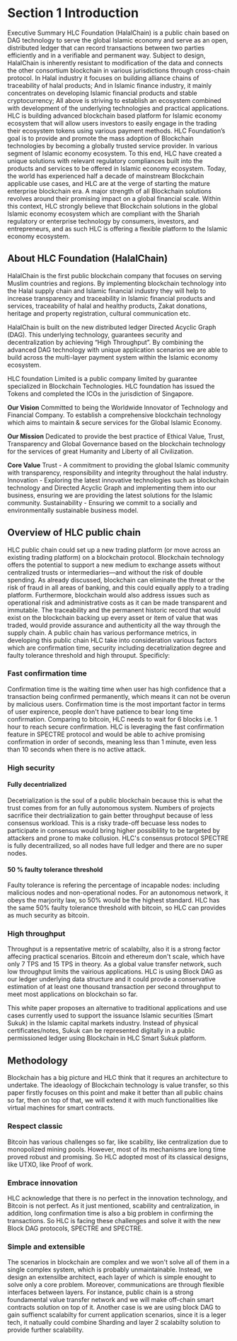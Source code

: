 # Section 1 Introduction
Executive Summary
HLC Foundation (HalalChain) is a public chain based on DAG technology to serve the global Islamic economy and serve as an open, distributed ledger that can record transactions between two parties efficiently and in a verifiable and permanent way. Subject to design, HalalChain is inherently resistant to modification of the data and connects the other consortium blockchain in various jurisdictions through cross-chain protocol. 
In Halal industry it focuses on building alliance chains of traceability of halal products; And in Islamic finance industry, it mainly concentrates on developing Islamic financial products and stable cryptocurrency; All above is striving to establish an ecosystem combined with development of the underlying technologies and practical applications.
HLC is building advanced blockchain based platform for Islamic economy ecosystem that will allow users investors to easily engage in the trading their ecosystem tokens using various payment methods. HLC Foundation’s goal is to provide and promote the mass adoption of Blockchain technologies by becoming a globally trusted service provider. In various segment of Islamic economy ecosystem. To this end, HLC have created a unique solutions with relevant regulatory compliances built into the products and services to be offered in Islamic economy ecosystem.
Today, the world has experienced half a decade of mainstream Blockchain applicable use cases, and HLC are at the verge of starting  the mature enterprise blockchain era. A major strength of all Blockchain solutions revolves around their promising impact on a global financial scale. Within this context, HLC strongly believe that Blockchain solutions in the global Islamic economy ecosystem which are compliant with the Shariah regulatory or enterprise technology by consumers, investors, and entrepreneurs, and as such HLC is offering a flexible platform to the Islamic economy ecosystem.

## About HLC Foundation (HalalChain)

HalalChain is the first public blockchain company that focuses on serving Muslim countries and regions. By implementing blockchain technology into the Halal supply chain and Islamic financial industry they will help to increase transparency and traceability in Islamic financial products and services, traceability of halal and healthy products, Zakat donations, heritage and property registration, cultural communication etc.

HalalChain is built on the new distributed ledger Directed Acyclic Graph (DAG). This underlying technology, guarantees security and decentralization by achieving “High Throughput”. By combining the advanced DAG technology with unique application scenarios we are able to build across the multi-layer payment system within the Islamic economy ecosystem.

HLC foundation Limited is a public company limited by guarantee specialized in Blockchain Technologies.  HLC foundation has issued the Tokens and completed the ICOs in the jurisdiction of Singapore.

**Our Vision**
Committed to being the Worldwide Innovator of Technology and Financial Company. To establish a comprehensive blockchain technology which aims to maintain & secure services for the Global Islamic Economy. 

**Our Mission**
Dedicated to provide the best practice of Ethical Value, Trust, Transparency and Global Governance based on the blockchain technology for the services of great Humanity and Liberty of all Civilization.

**Core Value**
Trust - A commitment to providing the global Islamic community with  transparency, responsibility and integrity throughout the halal industry.
Innovation - Exploring the latest innovative technologies such as blockchain technology and Directed Acyclic Graph and implementing them into our business, ensuring we are providing the latest solutions for the Islamic community.
Sustainability - Ensuring we commit to a socially and environmentally sustainable business model.


## Overview of HLC public chain
HLC public chain could set up a new trading platform (or move across an existing trading platform) on a blockchain protocol. Blockchain technology offers the potential to support a new medium to exchange assets without centralized trusts or intermediaries—and without the risk of double spending. As already discussed, blockchain can eliminate the threat or the risk of fraud in all areas of banking, and this could equally apply to a trading platform. Furthermore, blockchain would also address issues such as operational risk and administrative costs as it can be made transparent and immutable. The traceability and the permanent historic record that would exist on the blockchain backing up every asset or item of value that was traded, would provide assurance and authenticity all the way through the supply chain. A public chain has various performance metrics, in developing this public chain HLC take into consideration various factors which are confirmation time, security including decetrialization degree and faulty tolerance threshold and high throuput. Specificly:
### Fast confirmation time
Confirmation time is the waiting time when user has high confidence that a transaction being confirmed permanently, which means it can not be overun by malicious users. Confirmation time is the most important  factor in terms of user expirence, people don't have patience to bear long time confirmation. Comparing to bitcoin, HLC needs to wait for 6 blocks i.e. 1 hour to reach secure confirmation. HLC is leveraging the fast confirmation feature in SPECTRE protocol and would be able to achive promising confirmation in order of seconds, meaning less than 1 minute, even less than 10 seconds when there is no active attack.

### High security
#### Fully decentrialized
Decetrialization is the soul of a public blockchain because this is what the trust comes from for an fully autonomous system. Numbers of projects sacrifice their dectrialization to gain better throughput because of less consensus workload. This is a risky trade-off becuase less nodes to participate in consensus would bring higher possiblility to be targeted by attackers and prone to make collusion. HLC's consensus protocol SPECTRE is fully decentrailized, so all nodes have full ledger and there are no super nodes.
#### 50 % faulty tolerance threshold
Faulty tolerance is refering the percentage of incapable nodes: including malicious nodes and non-operational nodes. For an autonomous network, it obeys the marjority law, so 50% would be the highest standard. HLC has the same 50% faulty tolerance threshold with bitcoin, so HLC can provides as much security as bitcoin.

### High throughput
Throughput is a repsentative metric of scalabilty, also it is a strong factor affecing practical scenarios. Bitcoin and ethereum don't scale, which have only 7 TPS and 15 TPS in theory. As a global value transfer network, such low throughput limits the vairious applications. HLC is using Block DAG as our ledger underlying data structure and it could provde a conservative estimation of at least one thousand transaction per second throughput to meet most applications on blockchain so far.

This white paper proposes an alternative to traditional applications and use cases currently used to support the issuance Islamic securities (Smart Sukuk) in the Islamic capital markets industry. Instead of physical certificates/notes, Sukuk can be represented digitally in a public permissioned ledger using Blockchain in HLC Smart Sukuk platform.

## Methodology 
Blockchain has a big picture and HLC think that it requres an architecture to undertake. The ideaology of Blockchain technology is value transfer, so this paper firstly focuses on this point and make it better than all public chains so far, then on top of that, we will extend it with much functionalities like virtual machines for smart contracts.

### Respect classic
Bitcoin has various challenges so far, like scability, like centralization due to monopolized mining pools. However, most of its mechanisms are long time proved robust and promising. So HLC adopted most of its classical designs, like UTXO, like Proof of work.

### Embrace innovation
HLC acknowledge that there is no perfect in the innovation technology, and Bitcoin is not perfect. As it just mentioned, scability and centralization, in addition, long confirmation time is also a big problem in confirming the transactions. So HLC is facing these challenges and solve it with the new Block DAG protocols, SPECTRE and SPECTRE.
### Simple and extensible
The scenarios in blockchain are complex and we won't solve all of them in a single complex system, which is probably unmaintainable. Instead, we design an extensilbe architect, each layer of which is simple enought to solve only a core problem. Moreover, communications are through flexible interfaces between layers. For instance, public chain is a strong foundamental value transfer network and we will make off-chain smart contracts solution on top of it. Another case is we are using block DAG to gain suffienct scalabilty for current application scenarios, since it is a leger tech, it natually could combine Sharding and layer 2 scalabilty solution to provide further scalability.



